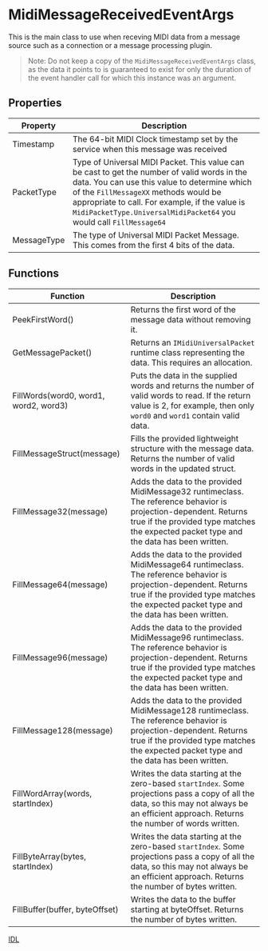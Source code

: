 # MidiMessageReceivedEventArgs

This is the main class to use when receving MIDI data from a message source such as a connection or a message processing plugin.

> Note: Do not keep a copy of the `MidiMessageReceivedEventArgs` class, as the data it points to is guaranteed to exist for only the duration of the event handler call for which this instance was an argument.

## Properties

| Property | Description |
| -------- | ----------- |
| Timestamp | The 64-bit MIDI Clock timestamp set by the service when this message was received |
| PacketType | Type of Universal MIDI Packet. This value can be cast to get the number of valid words in the data. You can  use this value to determine which of the `FillMessageXX` methods would be appropriate to call. For example, if the value is  `MidiPacketType.UniversalMidiPacket64` you would call `FillMessage64` |
| MessageType | The type of Universal MIDI Packet Message. This comes from the first 4 bits of the data. |

## Functions

| Function | Description |
| -------- | ----------- |
| PeekFirstWord() | Returns the first word of the message data without removing it. |
| GetMessagePacket() | Returns an `IMidiUniversalPacket` runtime class representing the data. This requires an allocation. |
| FillWords(word0, word1, word2, word3) | Puts the data in the supplied words and returns the number of valid words to read. If the return value is 2, for example, then only `word0` and `word1` contain valid data. |
| FillMessageStruct(message) | Fills the provided lightweight structure with the message data. Returns the number of valid words in the updated struct. |
| FillMessage32(message) | Adds the data to the provided MidiMessage32 runtimeclass. The reference behavior is projection-dependent. Returns true if the provided type matches the expected packet type and the data has been written. |
| FillMessage64(message) | Adds the data to the provided MidiMessage64 runtimeclass. The reference behavior is projection-dependent. Returns true if the provided type matches the expected packet type and the data has been written. |
| FillMessage96(message) | Adds the data to the provided MidiMessage96 runtimeclass. The reference behavior is projection-dependent. Returns true if the provided type matches the expected packet type and the data has been written. |
| FillMessage128(message) | Adds the data to the provided MidiMessage128 runtimeclass. The reference behavior is projection-dependent. Returns true if the provided type matches the expected packet type and the data has been written. |
| FillWordArray(words, startIndex)| Writes the data starting at the zero-based `startIndex`. Some projections pass a copy of all the data, so this may not always be an efficient approach. Returns the number of words written. |
| FillByteArray(bytes, startIndex)| Writes the data starting at the zero-based `startIndex`. Some projections pass a copy of all the data, so this may not always be an efficient approach. Returns the number of bytes written. |
| FillBuffer(buffer, byteOffset)| Writes the data to the buffer starting at byteOffset. Returns the number of bytes written. |

[IDL](https://github.com/microsoft/MIDI/blob/main/src/api/Client/Midi2Client/MidiMessageReceivedEventArgs.idl)
